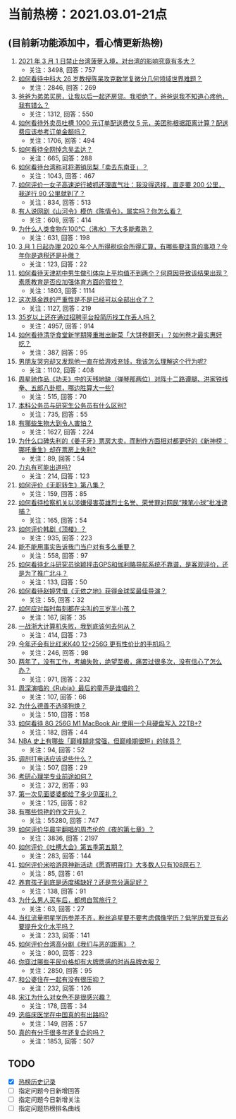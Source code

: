 # 当前热榜：2021.03.01-21点
## (目前新功能添加中，看心情更新热榜)
1. [2021 年 3 月 1 日禁止台湾菠萝入境，对台湾的影响究竟有多大？](https://www.zhihu.com/question/446790267)
    * 关注：3498, 回答：757
2. [如何看待中科大 26 岁教授陈杲攻克数学复微分几何领域世界难题？](https://www.zhihu.com/question/446619006)
    * 关注：2846, 回答：269
3. [爸爸为弟弟买房，让我以后一起还房贷。我拒绝了，爸爸说我不知道心疼他，我有错么？](https://www.zhihu.com/question/446382520)
    * 关注：1312, 回答：550
4. [如何看待外卖员吐槽 1000 元订单配送费仅 5 元，美团称根据距离计算？配送费应该参考订单金额吗？](https://www.zhihu.com/question/446865908)
    * 关注：1706, 回答：494
5. [如何看待全网悼念吴孟达？](https://www.zhihu.com/question/446772908)
    * 关注：665, 回答：288
6. [如何看待台湾称可将滞销凤梨「卖去东南亚」？](https://www.zhihu.com/question/446796156)
    * 关注：1043, 回答：467
7. [如何评价一女子高速逆行被抓还理直气壮：我没得选择，直走要 200 公里，我逆行 90 公里就到了？](https://www.zhihu.com/question/446499631)
    * 关注：834, 回答：513
8. [有人说网剧《山河令》模仿《陈情令》，属实吗？你怎么看？](https://www.zhihu.com/question/446558402)
    * 关注：608, 回答：414
9. [为什么人类食物在100℃（沸水）下大多能煮熟？](https://www.zhihu.com/question/446789454)
    * 关注：631, 回答：198
10. [3 月 1 日起办理 2020 年个人所得税综合所得汇算，有哪些要注意的事项？今年你是退税还是补缴？](https://www.zhihu.com/question/446970432)
    * 关注：123, 回答：22
11. [如何看待天津初中男生做引体向上平均值不到两个？何原因导致该结果出现？素质教育是否应加强体育方面的管控？](https://www.zhihu.com/question/445033116)
    * 关注：1803, 回答：1114
12. [这次基金跌的严重性是不是已经可以全部出仓了？](https://www.zhihu.com/question/446582775)
    * 关注：1127, 回答：219
13. [35岁以上还在通过招聘平台投简历找工作丢人吗？](https://www.zhihu.com/question/384533464)
    * 关注：4957, 回答：914
14. [如何看待清华食堂新学期隆重推出新菜「大饼卷翻天」？如何卷才最实惠好吃？](https://www.zhihu.com/question/447025275)
    * 关注：387, 回答：95
15. [男朋友哭穷却又发现他一直在给游戏充钱，我该怎么理解这个行为呢?](https://www.zhihu.com/question/446071487)
    * 关注：1102, 回答：408
16. [周星驰作品《功夫》中的天残地缺（弹琴那两位）对阵十二路谭腿、洪家铁线拳、五郎八卦棍，哪边胜算大一些?](https://www.zhihu.com/question/423613579)
    * 关注：515, 回答：70
17. [本科公务员与研究生公务员有什么区别?](https://www.zhihu.com/question/446590384)
    * 关注：735, 回答：55
18. [有哪些生物大到令人害怕？](https://www.zhihu.com/question/444874663)
    * 关注：1627, 回答：224
19. [为什么口碑失利的《姜子牙》票房大卖，而制作方面相对都更好的《新神榜：哪吒重生》却在票房上失利?](https://www.zhihu.com/question/446226236)
    * 关注：89, 回答：54
20. [力丸有可能出道吗?](https://www.zhihu.com/question/445875561)
    * 关注：214, 回答：123
21. [如何评价《无职转生》第八集？](https://www.zhihu.com/question/446924355)
    * 关注：159, 回答：85
22. [如何看待检察机关以涉嫌侵害英雄烈士名誉、荣誉罪对网民“辣笔小球”批准逮捕？](https://www.zhihu.com/question/446968187)
    * 关注：165, 回答：54
23. [如何评价韩剧《顶楼》？](https://www.zhihu.com/question/423817224)
    * 关注：935, 回答：223
24. [能不能用事实告诉我门当户对有多么重要？](https://www.zhihu.com/question/279552421)
    * 关注：558, 回答：97
25. [如何看待北斗研究员徐颖抨击GPS和伽利略导航系统不靠谱，是客观评价，还是为了推广北斗？](https://www.zhihu.com/question/446962735)
    * 关注：133, 回答：50
26. [如何看待赵婷凭借《无依之地》获得金球奖最佳导演？](https://www.zhihu.com/question/446994243)
    * 关注：55, 回答：32
27. [如何应对每时每刻都在尖叫的三岁半小孩？](https://www.zhihu.com/question/399818495)
    * 关注：167, 回答：35
28. [一战浙大计算机失败，我到底该何去何从？](https://www.zhihu.com/question/446670706)
    * 关注：414, 回答：73
29. [今年还会有比红米K40 12+256G 更有性价比的手机吗？](https://www.zhihu.com/question/446647010)
    * 关注：246, 回答：98
30. [两年了，没有工作，考编失败，绝望至极，痛苦过很多次，没有信心了怎么办？](https://www.zhihu.com/question/396163575)
    * 关注：971, 回答：232
31. [周深演唱的《Rubia》最后的童声是谁唱的？](https://www.zhihu.com/question/442346654)
    * 关注：107, 回答：66
32. [为什么德善不选择狗焕？](https://www.zhihu.com/question/434177181)
    * 关注：510, 回答：158
33. [如何看待 8G 256G M1 MacBook Air 使用一个月硬盘写入 22TB+?](https://www.zhihu.com/question/445974361)
    * 关注：182, 回答：44
34. [NBA 史上有哪些「巅峰期非常强，但巅峰期很短」的球员？](https://www.zhihu.com/question/444988615)
    * 关注：94, 回答：52
35. [调剂打电话应该说些什么？](https://www.zhihu.com/question/373441114)
    * 关注：507, 回答：29
36. [考研心理学专业前途如何？](https://www.zhihu.com/question/374010596)
    * 关注：372, 回答：93
37. [第一次见面婆婆都给了多少见面礼？](https://www.zhihu.com/question/444668389)
    * 关注：125, 回答：82
38. [有哪些惊艳的作文开头？](https://www.zhihu.com/question/45165351)
    * 关注：55280, 回答：747
39. [如何评价华晨宇翻唱的周杰伦的《夜的第七章》？](https://www.zhihu.com/question/441931973)
    * 关注：3836, 回答：2197
40. [如何评价《吐槽大会》第五季第五期？](https://www.zhihu.com/question/446837271)
    * 关注：283, 回答：144
41. [如何评价米哈游原神新活动《愿寄明霄灯》大多数人只有108原石？](https://www.zhihu.com/question/446564249)
    * 关注：85, 回答：61
42. [养育孩子到底是适度稀缺好？还是充分满足好？](https://www.zhihu.com/question/446057131)
    * 关注：138, 回答：91
43. [为什么男人买车后，都想自驾旅行？](https://www.zhihu.com/question/446393659)
    * 关注：63, 回答：27
44. [当红流量明星学历参差不齐，粉丝追星要不要考虑偶像学历？低学历爱豆有必要提升文化水平吗？](https://www.zhihu.com/question/439017015)
    * 关注：233, 回答：141
45. [如何评价台湾高分剧《我们与恶的距离》？](https://www.zhihu.com/question/317957780)
    * 关注：800, 回答：223
46. [你穿过哪些平民价格却有大牌质感的时尚品牌衣服？](https://www.zhihu.com/question/370673772)
    * 关注：2850, 回答：95
47. [和公婆住在一起有没有很压抑？](https://www.zhihu.com/question/363138740)
    * 关注：232, 回答：126
48. [宋江为什么对女色不是很感兴趣？](https://www.zhihu.com/question/20475934)
    * 关注：178, 回答：34
49. [选临床医学在中国真的有出路吗?](https://www.zhihu.com/question/443046673)
    * 关注：149, 回答：57
50. [真的有分手很多年还复合的吗？](https://www.zhihu.com/question/276310409)
    * 关注：1853, 回答：507
## TODO
* [x] [热榜历史记录](hot_history/AllHot.md)
* [ ] 指定问题今日新增回答
* [ ] 指定问题今日新增关注
* [ ] 指定问题热榜排名曲线
